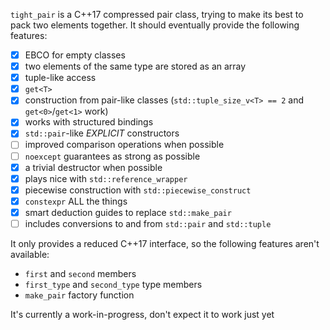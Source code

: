 `tight_pair` is a C++17 compressed pair class, trying to make its best to pack two elements together. It should
eventually provide the following features:
- [x] EBCO for empty classes
- [x] two elements of the same type are stored as an array
- [x] tuple-like access
- [x] `get<T>`
- [x] construction from pair-like classes (`std::tuple_size_v<T> == 2` and `get<0>`/`get<1>` work)
- [x] works with structured bindings
- [x] `std::pair`-like *EXPLICIT* constructors
- [ ] improved comparison operations when possible
- [ ] `noexcept` guarantees as strong as possible
- [x] a trivial destructor when possible
- [x] plays nice with `std::reference_wrapper`
- [x] piecewise construction with `std::piecewise_construct`
- [x] `constexpr` ALL the things
- [x] smart deduction guides to replace `std::make_pair`
- [ ] includes conversions to and from `std::pair` and `std::tuple`

It only provides a reduced C++17 interface, so the following features aren't available:
- `first` and `second` members
- `first_type` and `second_type` type members
- `make_pair` factory function

It's currently a work-in-progress, don't expect it to work just yet